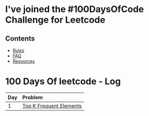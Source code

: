 # I've joined the #100DaysOfCode Challenge for Leetcode

## Contents

* [Rules](rules.md)
* [FAQ](FAQ.md)
* [Resources](resources.md)

# 100 Days Of leetcode - Log

| Day  | Problem            |
| ---- | :------------------|
| 1    | [Top K Frequent Elements](./codes/2020-07-17-top-k-frequent-elements.py) |